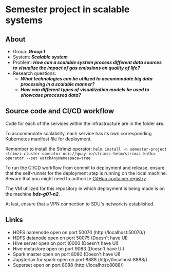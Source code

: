 ﻿# Semester project in scalable systems

## About

- Group: **_Group 1_**
- System: **_Scalable system_**
- Problem: **_How can a scalable system process different data sources to visualize the impact of gas emissions on quality of life?_**
- Research questions:
    - **_What technologies can be utilized to accommodate big data processing in a scalable manner?_** 
    - **_How can different types of visualization models be used to showcase processed data?_** 

## Source code and CI/CD workflow

Code for each of the services within the infrastructure are in the folder **_src_**.

To accommodate scalability, each service has its own corresponding Kubernetes manifest file for deployment.

Remember to install the Strimzi operator:
```helm install -n semester-project strimzi-cluster-operator oci://quay.io/strimzi-helm/strimzi-kafka-operator --set watchAnyNamespace=true```

To run the CI/CD workflow from commit to deployment and release, ensure that the self-runner for the deployment step is running on the local machine. Beware that you might need to authorize [GitHub container registry](https://www.andrewhoog.com/post/authorizing-github-container-registry/).

The VM utilized for this repository in which deployment is being made is on the machine **_bds-g01-n2_**.

At last, ensure that a VPN connection to SDU's network is established.

## Links
- HDFS namenode open on port 50070 (http://localhost:50070/)
- HDFS datanode open on port 50075 (Doesn't have UI)
- Hive server open on port 10000 (Doesn't have UI)
- Hive metastore open on port 9083 (Doesn't have UI)
- Spark master open on port 8080 (Doesn't have UI)
- Jupyterlav for spark open on port 8888 (http://localhost:8888/)
- Superset open on port 8088 (http://localhost:8088/)
